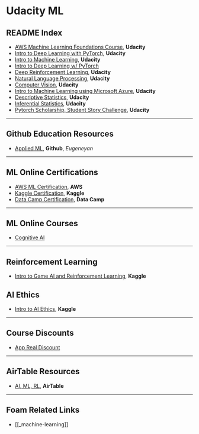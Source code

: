 # Udacity ML

## README Index

- [AWS Machine Learning Foundations Course](https://classroom.udacity.com/courses/ud090/lessons/ac47b924-72d3-4bf9-971c-bfccfa368b02/concepts/0ea0ed14-f1ab-4119-bc5a-3ab2de6bc418), **Udacity**
- [Intro to Deep Learning with PyTorch](https://classroom.udacity.com/courses/ud188/lessons/b4ca7aaa-b346-43b1-ae7d-20d27b2eab65/concepts/a3b18b18-8496-4775-af48-921ab35bd306), **Udacity**
- [Intro to Machine Learning](https://classroom.udacity.com/courses/ud120/lessons/2410328539/concepts/30096788840923), **Udacity**
- [Intro to Deep Learning w/ PyTorch](https://www.udacity.com/course/deep-learning-pytorch--ud188)
- [Deep Reinforcement Learning](https://www.udacity.com/course/deep-reinforcement-learning-nanodegree--nd893), **Udacity**
- [Natural Language Processing](https://www.udacity.com/course/natural-language-processing-nanodegree--nd892), **Udacity**
- [Computer Vision](https://www.udacity.com/course/computer-vision-nanodegree--nd891), **Udacity**
- [Intro to Machine Learning using Microsoft Azure](https://www.udacity.com/course/introduction-to-machine-learning-using-microsoft-azure--ud00333), **Udacity**
- [Descriptive Statistics](https://www.udacity.com/course/ud827), **Udacity**
- [Inferential Statistics](https://www.udacity.com/course/ud201), **Udacity**
- [Pytorch Scholarship, Student Story Challenge](https://sites.google.com/udacity.com/pytorch-scholarship-facebook/phase-1-archived/community-archived/top-5-student-stories/student-story-challenge), **Udacity**

---

## Github Education Resources

- [Applied ML](https://github.com/eugeneyan/applied-ml), **Github**, _Eugeneyan_

---

## ML Online Certifications

- [AWS ML Certification](), **AWS**
- [Kaggle Certification](https://www.kaggle.com/learn), **Kaggle**
- [Data Camp Certification](https://www.datacamp.com/summerchallenge), **Data Camp**

---

## ML Online Courses

- [Cognitive AI](https://cognitiveclass.ai/courses)

---

## Reinforcement Learning

- [Intro to Game AI and Reinforcement Learning](https://www.kaggle.com/learn/intro-to-game-ai-and-reinforcement-learning), **Kaggle**

## AI Ethics

- [Intro to AI Ethics](https://www.kaggle.com/learn/intro-to-ai-ethics), **Kaggle**

---

## Course Discounts

- [App Real Discount](https://app.real.discount/)

---

## AirTable Resources

- [AI, ML, RL](https://airtable.com/shry34IwIbBpVThBV/tblOl5GlpuS7fCRIY), **AirTable**

---

## Foam Related Links

- [[_machine-learning]]
